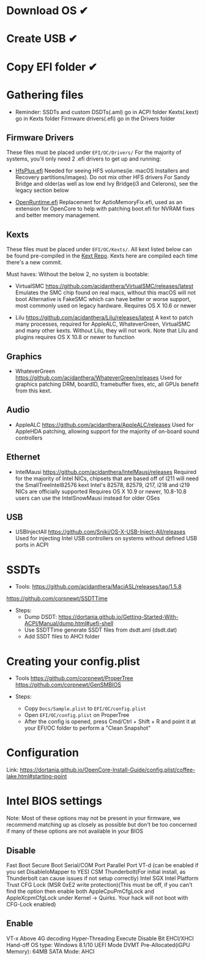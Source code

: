 
# Download OS ✔

# Create USB ✔

# Copy EFI folder ✔

# Gathering files

- Reminder:
SSDTs and custom DSDTs(.aml) go in ACPI folder
Kexts(.kext) go in Kexts folder
Firmware drivers(.efi) go in the Drivers folder

## Firmware Drivers

These files must be placed under `EFI/OC/Drivers/`
For the majority of systems, you'll only need 2 .efi drivers to get up and running:

* [HfsPlus.efi](https://github.com/acidanthera/OcBinaryData/blob/master/Drivers/HfsPlus.efi)
Needed for seeing HFS volumes(ie. macOS Installers and Recovery partitions/images). Do not mix other HFS drivers
For Sandy Bridge and older(as well as low end Ivy Bridge(i3 and Celerons), see the legacy section below

* [OpenRuntime.efi](https://github.com/acidanthera/OpenCorePkg/releases)
Replacement for AptioMemoryFix.efi, used as an extension for OpenCore to help with patching boot.efi for NVRAM fixes and better memory management.

## Kexts

These files must be placed under `EFI/OC/Kexts/`. All kext listed below can be found pre-compiled in the [Kext Repo](http://kexts.goldfish64.com/). Kexts here are compiled each time there's a new commit.

Must haves:
Without the below 2, no system is bootable:

* VirtualSMC https://github.com/acidanthera/VirtualSMC/releases/latest
Emulates the SMC chip found on real macs, without this macOS will not boot
Alternative is FakeSMC which can have better or worse support, most commonly used on legacy hardware.
Requires OS X 10.6 or newer

* Lilu https://github.com/acidanthera/Lilu/releases/latest
A kext to patch many processes, required for AppleALC, WhateverGreen, VirtualSMC and many other kexts. Without Lilu, they will not work.
Note that Lilu and plugins requires OS X 10.8 or newer to function

## Graphics

* WhateverGreen https://github.com/acidanthera/WhateverGreen/releases
Used for graphics patching DRM, boardID, framebuffer fixes, etc, all GPUs benefit from this kext.

## Audio

* AppleALC https://github.com/acidanthera/AppleALC/releases
Used for AppleHDA patching, allowing support for the majority of on-board sound controllers

## Ethernet

* IntelMausi https://github.com/acidanthera/IntelMausi/releases
Required for the majority of Intel NICs, chipsets that are based off of I211 will need the SmallTreeIntel82576 kext
Intel's 82578, 82579, i217, i218 and i219 NICs are officially supported
Requires OS X 10.9 or newer, 10.8-10.8 users can use the IntelSnowMausi instead for older OSes

## USB

* USBInjectAll https://github.com/Sniki/OS-X-USB-Inject-All/releases
Used for injecting Intel USB controllers on systems without defined USB ports in ACPI

# SSDTs

* Tools:
https://github.com/acidanthera/MaciASL/releases/tag/1.5.8

https://github.com/corpnewt/SSDTTime

* Steps:
    - Dump DSDT: https://dortania.github.io/Getting-Started-With-ACPI/Manual/dump.html#uefi-shell
    - Use SSDTTime generate SSDT files from dsdt.aml (dsdt.dat)
    - Add SSDT files to AHCI folder

# Creating your config.plist

* Tools
https://github.com/corpnewt/ProperTree
https://github.com/corpnewt/GenSMBIOS

* Steps:
    - Copy `Docs/Sample.plist` to `EFI/OC/config.plist`
    - Open `EFI/OC/config.plist` on ProperTree
    - After the config is opened, press Cmd/Ctrl + Shift + R and point it at your EFI/OC folder to perform a "Clean Snapshot"

# Configuration

Link: https://dortania.github.io/OpenCore-Install-Guide/config.plist/coffee-lake.html#starting-point


# Intel BIOS settings
Note: Most of these options may not be present in your firmware, we recommend matching up as closely as possible but don't be too concerned if many of these options are not available in your BIOS

## Disable
Fast Boot
Secure Boot
Serial/COM Port
Parallel Port
VT-d (can be enabled if you set DisableIoMapper to YES)
CSM
Thunderbolt(For initial install, as Thunderbolt can cause issues if not setup correctly)
Intel SGX
Intel Platform Trust
CFG Lock (MSR 0xE2 write protection)(This must be off, if you can't find the option then enable both AppleCpuPmCfgLock and AppleXcpmCfgLock under Kernel -> Quirks. Your hack will not boot with CFG-Lock enabled)

## Enable
VT-x
Above 4G decoding
Hyper-Threading
Execute Disable Bit
EHCI/XHCI Hand-off
OS type: Windows 8.1/10 UEFI Mode
DVMT Pre-Allocated(iGPU Memory): 64MB
SATA Mode: AHCI
#